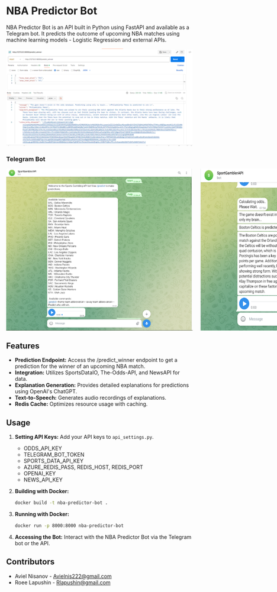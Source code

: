 # NBA Predictor Bot

NBA Predictor Bot is an API built in Python using FastAPI and available as a Telegram bot. It predicts the outcome of upcoming NBA matches using machine learning models - Logistic Regression and external APIs.

<img src="assets/Postman_API.png">

### Telegram Bot
<div style="display: flex;">
  <img src="assets/start_help_telegram.png" width="600" style="margin-right: 20px;">
  <img src="assets/prediction_telegram.png" width="600">
</div>


## Features

- **Prediction Endpoint:** Access the /predict_winner endpoint to get a prediction for the winner of an upcoming NBA match.
- **Integration:** Utilizes SportsDataIO, The-Odds-API, and NewsAPI for data.
- **Explanation Generation:** Provides detailed explanations for predictions using OpenAI's ChatGPT.
- **Text-to-Speech:** Generates audio recordings of explanations.
- **Redis Cache:** Optimizes resource usage with caching.

## Usage

1. **Setting API Keys:**
   Add your API keys to `api_settings.py`.
   - ODDS_API_KEY
   - TELEGRAM_BOT_TOKEN
   - SPORTS_DATA_API_KEY
   - AZURE_REDIS_PASS, REDIS_HOST, REDIS_PORT
   - OPENAI_KEY
   - NEWS_API_KEY

2. **Building with Docker:**
    ```bash
    docker build -t nba-predictor-bot .
    ```

3. **Running with Docker:**
    ```bash
    docker run -p 8000:8000 nba-predictor-bot
    ```

4. **Accessing the Bot:**
   Interact with the NBA Predictor Bot via the Telegram bot or the API.

## Contributors

- Aviel Nisanov - Avielnis222@gmail.com
- Roee Lapushin - Rlapushin@gmail.com
